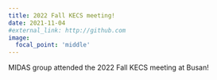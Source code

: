 ```yaml
---
title: 2022 Fall KECS meeting!
date: 2021-11-04
#external_link: http://github.com
image:
  focal_point: 'middle'
---
```


MIDAS group attended the 2022 Fall KECS meeting at Busan!
<!--more-->
